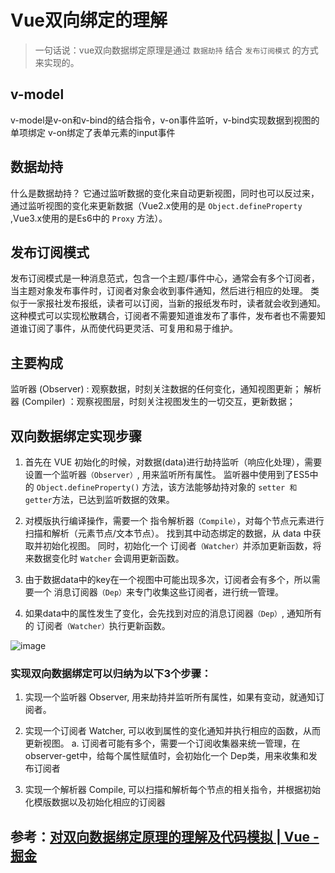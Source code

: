 
# Vue双向绑定的理解

> 一句话说：vue双向数据绑定原理是通过 `数据劫持` 结合 `发布订阅模式` 的方式来实现的。


## v-model 
v-model是v-on和v-bind的结合指令，v-on事件监听，v-bind实现数据到视图的单项绑定
v-on绑定了表单元素的input事件

## 数据劫持
什么是数据劫持？
它通过监听数据的变化来自动更新视图，同时也可以反过来，通过监听视图的变化来更新数据（Vue2.x使用的是 `Object.defineProperty` ,Vue3.x使用的是Es6中的 `Proxy` 方法）。

## 发布订阅模式
发布订阅模式是一种消息范式，包含一个主题/事件中心，通常会有多个订阅者，当主题对象发布事件时，订阅者对象会收到事件通知，然后进行相应的处理。
类似于一家报社发布报纸，读者可以订阅，当新的报纸发布时，读者就会收到通知。这种模式可以实现松散耦合，订阅者不需要知道谁发布了事件，发布者也不需要知道谁订阅了事件，从而使代码更灵活、可复用和易于维护。


## 主要构成
监听器 (Observer) : 观察数据，时刻关注数据的任何变化，通知视图更新；
解析器 (Compiler) ：观察视图层，时刻关注视图发生的一切交互，更新数据；



## 双向数据绑定实现步骤

1. 首先在 VUE 初始化的时候，对数据(data)进行劫持监听（响应化处理），需要设置一个监听器`（Observer）`, 用来监听所有属性。
监听器中使用到了ES5中的 `Object.defineProperty()` 方法，该方法能够劫持对象的 `setter 和 getter`方法，已达到监听数据的效果。


2. 对模版执行编译操作，需要一个 指令解析器`（Compile）`，对每个节点元素进行扫描和解析（元素节点/文本节点）。
找到其中动态绑定的数据，从 data 中获取并初始化视图。
同时，初始化一个 订阅者`（Watcher）`并添加更新函数，将来数据变化时 `Watcher` 会调用更新函数。


3. 由于数据data中的key在一个视图中可能出现多次，订阅者会有多个，所以需要一个 消息订阅器`（Dep）`来专门收集这些订阅者，进行统一管理。


4. 如果data中的属性发生了变化，会先找到对应的消息订阅器`（Dep）`, 通知所有的 订阅者`（Watcher）`执行更新函数。

![image](https://github.com/Nick110/8-legged-essay/assets/30553189/722d7254-1d92-4c8a-ba26-dcdc0722082c)



### 实现双向数据绑定可以归纳为以下3个步骤：


1. 实现一个监听器 Observer, 用来劫持并监听所有属性，如果有变动，就通知订阅者。


2. 实现一个订阅者 Watcher, 可以收到属性的变化通知并执行相应的函数，从而更新视图。
a.  订阅者可能有多个，需要一个订阅收集器来统一管理，在observer-get中，给每个属性赋值时，会初始化一个 Dep类，用来收集和发布订阅者


4. 实现一个解析器 Compile, 可以扫描和解析每个节点的相关指令，并根据初始化模版数据以及初始化相应的订阅器




## 参考：[对双向数据绑定原理的理解及代码模拟 | Vue - 掘金](https://juejin.cn/post/7242519176853356601?searchId=20231111210346F66FD34567E67C081367)
